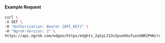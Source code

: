 <!-- Code generated for API Clients. DO NOT EDIT. -->

#### Example Request

```bash
curl \
-X GET \
-H "Authorization: Bearer {API_KEY}" \
-H "Ngrok-Version: 2" \
https://api.ngrok.com/edges/https/edghts_2q1yLJ3JsIpue9Xu7uzoSNR2PHH/routes/edghtsrt_2q1yLMLtYsNiezDrTvg79LbNvDi/compression
```
